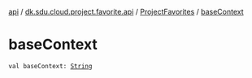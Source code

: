 [api](../../index.md) / [dk.sdu.cloud.project.favorite.api](../index.md) / [ProjectFavorites](index.md) / [baseContext](./base-context.md)

# baseContext

`val baseContext: `[`String`](https://kotlinlang.org/api/latest/jvm/stdlib/kotlin/-string/index.html)